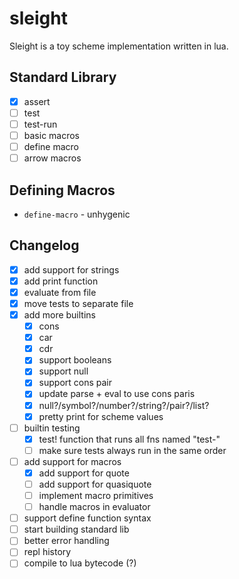 # sleight

Sleight is a toy scheme implementation written in lua.

## Standard Library

- [X] assert
- [ ] test
- [ ] test-run
- [ ] basic macros
- [ ] define macro
- [ ] arrow macros

## Defining Macros

- `define-macro` - unhygenic

## Changelog

- [X] add support for strings
- [X] add print function
- [X] evaluate from file
- [X] move tests to separate file
- [X] add more builtins
  - [X] cons
  - [X] car
  - [X] cdr
  - [X] support booleans
  - [X] support null
  - [X] support cons pair
  - [X] update parse + eval to use cons paris
  - [X] null?/symbol?/number?/string?/pair?/list?
  - [X] pretty print for scheme values
- [ ] builtin testing
  - [X] test! function that runs all fns named "test-"
  - [ ] make sure tests always run in the same order
- [ ] add support for macros
  - [X] add support for quote
  - [ ] add support for quasiquote
  - [ ] implement macro primitives
  - [ ] handle macros in evaluator
- [ ] support define function syntax
- [ ] start building standard lib
- [ ] better error handling
- [ ] repl history
- [ ] compile to lua bytecode (?)

